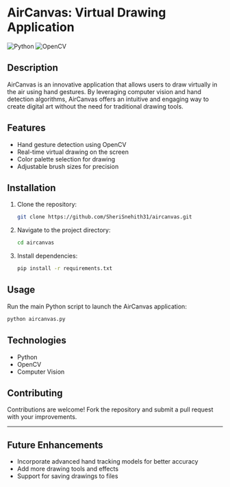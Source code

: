 
# AirCanvas: Virtual Drawing Application

![Python](https://img.shields.io/badge/Python-3.x-blue)
![OpenCV](https://img.shields.io/badge/Library-OpenCV-green)

## Description
AirCanvas is an innovative application that allows users to draw virtually in the air using hand gestures. By leveraging computer vision and hand detection algorithms, AirCanvas offers an intuitive and engaging way to create digital art without the need for traditional drawing tools.

## Features
- Hand gesture detection using OpenCV
- Real-time virtual drawing on the screen
- Color palette selection for drawing
- Adjustable brush sizes for precision

## Installation
1. Clone the repository:
   ```bash
   git clone https://github.com/SheriSnehith31/aircanvas.git
   ```
2. Navigate to the project directory:
   ```bash
   cd aircanvas
   ```
3. Install dependencies:
   ```bash
   pip install -r requirements.txt
   ```

## Usage
Run the main Python script to launch the AirCanvas application:
```bash
python aircanvas.py
```

## Technologies
- Python
- OpenCV
- Computer Vision

## Contributing
Contributions are welcome! Fork the repository and submit a pull request with your improvements.

---

## Future Enhancements
- Incorporate advanced hand tracking models for better accuracy
- Add more drawing tools and effects
- Support for saving drawings to files
